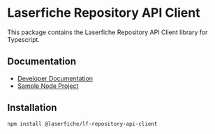 # Laserfiche Repository API Client

This package contains the Laserfiche Repository API Client library for Typescript.

## Documentation

- [Developer Documentation](https://developer.laserfiche.com/)
- [Sample Node Project](https://github.com/Laserfiche/lf-sample-repository-api-nodejs)

## Installation

```bash
npm install @laserfiche/lf-repository-api-client
```
